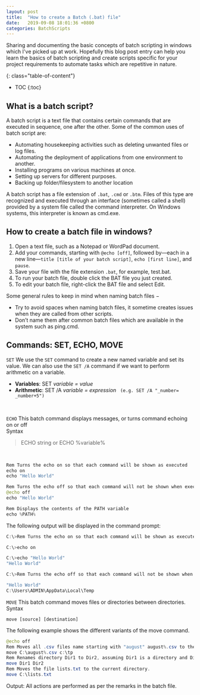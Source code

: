 ```yaml
---
layout: post
title:  "How to create a Batch (.bat) file"
date:   2019-09-08 18:01:36 +0800
categories: BatchScripts
---
```

Sharing and documenting the basic concepts of batch scripting in windows which I've picked up at work. Hopefully this blog post entry can help you learn the basics of batch scripting and create scripts specific for your project requirements to automate tasks which are repetitive in nature.


{: class="table-of-content"}
* TOC
{:toc}

## What is a batch script?
A batch script is a text file that contains certain commands that are executed in sequence, one after the other. Some of the common uses of batch script are: 

+ Automating housekeeping activities such as deleting unwanted files or log files.
+ Automating the deployment of applications from one environment to another.
+ Installing programs on various machines at once.
+ Setting up servers for different purposes.
+ Backing up folder/filesystem to another location

A batch script has a file extension of `.bat`, `.cmd` or `.btm`. Files of this type are recognized and executed through an interface (sometimes called a shell) provided by a system file called the command interpreter. On Windows systems, this interpreter is known as cmd.exe.


## How to create a batch file in windows?

1. Open a text file, such as a Notepad or WordPad document.
2. Add your commands, starting with `@echo [off]`, followed by—each in a new line—`title [title of your batch script]`, `echo [first line]`, and `pause`.
3. Save your file with the file extension `.bat`, for example, test.bat.
4. To run your batch file, double click the BAT file you just created.
5. To edit your batch file, right-click the BAT file and select Edit.

Some general rules to keep in mind when naming batch files −
+ Try to avoid spaces when naming batch files, it sometime creates issues when they are called from other scripts.
+ Don’t name them after common batch files which are available in the system such as ping.cmd.

## Commands: SET, ECHO, MOVE

`SET`
We use the `SET` command to create a new named variable and set its value. We can also use the `SET /A` command if we want to perform arithmetic on a variable.

+ **Variables**: SET *variable = value*
+ **Arithmetic**: SET /A *variable = expression* 
``` (e.g. SET /A "_number= _number+5")```
<br> 

`ECHO` 
This batch command displays messages, or turns command echoing on or off
<br>
Syntax <br>
> ECHO string or 
> ECHO %variable%

<br> 

```java
Rem Turns the echo on so that each command will be shown as executed 
echo on 
echo "Hello World" 

Rem Turns the echo off so that each command will not be shown when executed 
@echo off 
echo "Hello World" 

Rem Displays the contents of the PATH variable 
echo %PATH%
```

The following output will be displayed in the command prompt:
```java
C:\>Rem Turns the echo on so that each command will be shown as executed

C:\>echo on

C:\>echo "Hello World"
"Hello World"

C:\>Rem Turns the echo off so that each command will not be shown when executed

"Hello World"
C:\Users\ADMIN\AppData\Local\Temp
```

`MOVE`
This batch command moves files or directories between directories.
<br>
Syntax
```
move [source] [destination]
```

The following example shows the different variants of the move command.
```java
@echo off
Rem Moves all .csv files name starting with "august" august%.csv to the directory c:\tp
move C:\august%.csv c:\tp
Rem Renames directory Dir1 to Dir2, assuming Dir1 is a directory and Dir2 does not exist. 
move Dir1 Dir2
Rem Moves the file lists.txt to the current directory.
move C:\lists.txt
```
Output:
All actions are performed as per the remarks in the batch file.

[songlink]: https://en.wikipedia.org/wiki/Hope_(The_Chainsmokers_song)
[urllib]: https://docs.python.org/3/library/urllib.request.html
[BS]: https://www.crummy.com/software/BeautifulSoup/bs4/doc/

